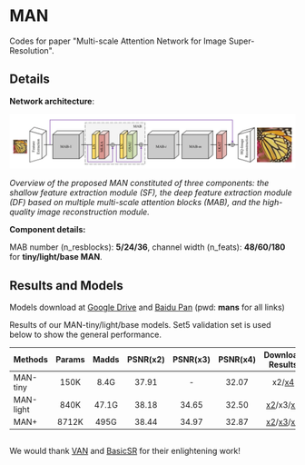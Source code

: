 # MAN
Codes for paper "Multi-scale Attention Network for Image Super-Resolution".

 
## Details
**Network architecture**:
<p align="center">
    <img src="images/MAN_arch.png" width="960"> <br /></p>
    <em> Overview of the proposed MAN constituted of three components: the shallow feature extraction module (SF), the deep feature extraction module (DF) based on
    multiple multi-scale attention blocks (MAB), and the high-quality image reconstruction module. </em>



**Component details:**

MAB number (n_resblocks): **5/24/36**, channel width (n_feats): **48/60/180** for **tiny/light/base MAN**.

## Results and Models

Models download at [Google Drive](https://drive.google.com/drive/folders/1sARYFkVeTIFVCa2EnZg9TjZvirDvUNOL?usp=sharing) and [Baidu Pan](https://pan.baidu.com/s/15CTY-mgdTuOc1I8mzIA4Ug?pwd=mans) (pwd: **mans** for all links)


Results of our MAN-tiny/light/base models. Set5 validation set is used below to show the general performance.

| Methods  |  Params   |  Madds   |PSNR(x2)|PSNR(x3)|PSNR(x4)|Download Results|
|:---------|:---------:|:--------:|:------:|:------:|:------:|:--------:|
| MAN-tiny |      150K |     8.4G | 37.91  | -      | 32.07  | x2/[x4](https://pan.baidu.com/s/1u22su2bT4Pq_idVxAnqWdw?pwd=mans)    |
| MAN-light|      840K |    47.1G | 38.18  | 34.65  | 32.50  | [x2](https://pan.baidu.com/s/1AVuPa7bsbb3qMQqMSM-IJQ?pwd=mans)/x3/[x4](https://pan.baidu.com/s/1T2bPZcjFRxAgMxGWtPv-Lw?pwd=mans) |
| MAN+     |     8712K |     495G | 38.44  | 34.97  | 32.87  | [x2](https://pan.baidu.com/s/1pTb3Fob_7MOxMKIdopI0hQ?pwd=mans)/[x3](https://pan.baidu.com/s/1L3HEtcraU8Y9VY-HpCZdfg?pwd=mans)/[x4](https://pan.baidu.com/s/1FCNqht9zi9HecG3ExRdeWQ?pwd=mans) |

##

We would thank [VAN](https://github.com/Visual-Attention-Network/VAN-Classification) and [BasicSR]() for their enlightening work!
